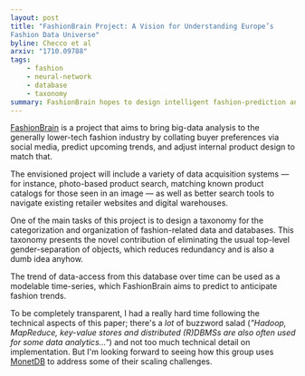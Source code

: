 ```yaml
---
layout: post
title: "FashionBrain Project: A Vision for Understanding Europe’s
Fashion Data Universe"
byline: Checco et al
arxiv: "1710.09788"
tags:
    - fashion
    - neural-network
    - database
    - taxonomy
summary: FashionBrain hopes to design intelligent fashion-prediction and modeling tools to improve the efficacy and time-to-market of the currently lower-tech fashion industry.
---
```


[FashionBrain](https://fashionbrain-project.eu/) is a project that aims to bring big-data analysis to the generally lower-tech fashion industry by collating buyer preferences via social media, predict upcoming trends, and adjust internal product design to match that.

The envisioned project will include a variety of data acquisition systems — for instance, photo-based product search, matching known product catalogs for those seen in an image — as well as better search tools to navigate existing retailer websites and digital warehouses.

One of the main tasks of this project is to design a taxonomy for the categorization and organization of fashion-related data and databases. This taxonomy presents the novel contribution of eliminating the usual top-level gender-separation of objects, which reduces redundancy and is also a dumb idea anyhow.

The trend of data-access from this database over time can be used as a modelable time-series, which FashionBrain aims to predict to anticipate fashion trends.

To be completely transparent, I had a really hard time following the technical aspects of this paper; there's a _lot_ of buzzword salad (_"Hadoop, MapReduce, key-value stores and distributed (R)DBMSs are also often used for some data analytics..."_) and not too much technical detail on implementation. But I'm looking forward to seeing how this group uses [MonetDB](https://www.monetdb.org/Home) to address some of their scaling challenges.
